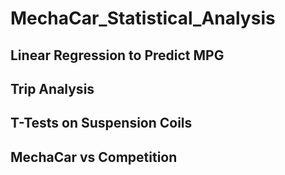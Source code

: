 # MechaCar_Statistical_Analysis

## Linear Regression to Predict MPG

## Trip Analysis

## T-Tests on Suspension Coils

## MechaCar vs Competition
